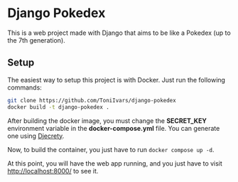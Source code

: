 # Django Pokedex

This is a web project made with Django that aims to be like a Pokedex (up to the 7th generation).

## Setup

The easiest way to setup this project is with Docker. Just run the following commands:

```bash
git clone https://github.com/ToniIvars/django-pokedex
docker build -t django-pokedex .
```

After building the docker image, you must change the **SECRET_KEY** environment variable in the **docker-compose.yml** file.
You can generate one using [Djecrety](https://djecrety.ir/).

Now, to build the container, you just have to run `docker compose up -d`.

At this point, you will have the web app running, and you just have to visit [http://localhost:8000/](http://localhost:8000) to see it.